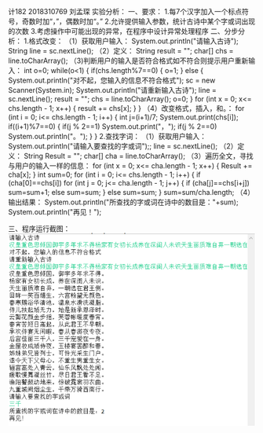 计182 2018310769 刘孟琛
实验分析：
一、要求：
1.每7个汉字加入一个标点符号，奇数时加“，”，偶数时加“。”
2.允许提供输入参数，统计古诗中某个字或词出现的次数
3.考虑操作中可能出现的异常，在程序中设计异常处理程序
二、分步分析：
1.格式改变：
（1）获取用户输入：
System.out.println("请输入古诗");
String line = sc.nextLine();
（2）定义：
String result = "";
char[] chs = line.toCharArray();
（3)判断用户的输入是否符合格式如不符合则提示用户重新输入：
		int o=0;
		while(o<1) {
			if(chs.length%7==0) {
				o=1;
			}
			else {
				System.out.println("对不起，您输入的信息不符合格式");
				sc = new Scanner(System.in);
				System.out.println("请重新输入古诗");
				line = sc.nextLine();
				result = "";
				chs = line.toCharArray();
				o=0;
			}
			for (int x = 0; x<= chs.length - 1; x++) {
				result += chs[x];
			}
		}
（4）改变格式，插入，和。：
for (int i = 0; i<= chs.length - 1; i++) {
			int j=(i+1)/7;
			System.out.print(chs[i]);
			if((i+1)%7==0) {
				if(j % 2==1)
					System.out.print("，");
				if(j % 2==0)
					System.out.println("。");
			}
		}
2.查找字词：
（1）获取用户输入：
System.out.println("请输入要查找的字或词");;
line = sc.nextLine();
（2）定义：
String Result = "";
char[] cha = line.toCharArray();
（3）遍历全文，寻找与用户的输入一样的信息：
for (int x = 0; x<= cha.length - 1; x++) {
			Result += cha[x];
		}
		int sum=0;
		for (int i = 0; i<= chs.length - 1; i++) {
			if (cha[0]==chs[i])
				for (int j = 0; j<= cha.length - 1; j++) {
					if (cha[j]==chs[i+j])
						sum=sum+1;
					else
						sum=sum;
				}
			else
				sum=sum;
		}
		sum=sum/cha.length;
（4）输出结果：
		System.out.println("所查找的字或词在诗中的数目是："+sum);
		System.out.println("再见！");

三、程序运行截图：
![截图](https://github.com/hbtqllmc/lmcsy4/blob/master/690052555994b1955bcc8ac036523e6.png)










